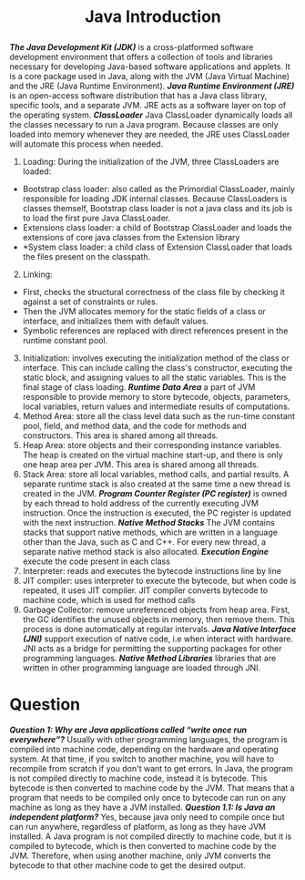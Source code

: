 # <p align="center"> Java Introduction </p> 

***The Java Development Kit (JDK)*** is a cross-platformed software development environment that offers a collection of tools and libraries necessary for developing Java-based software applications and applets. It is a core package used in Java, along with the JVM (Java Virtual Machine) and the JRE (Java Runtime Environment). 
***Java Runtime Environment (JRE)*** is an open-access software distribution that has a Java class library, specific tools, and a separate JVM. JRE acts as a software layer on top of the operating system.
***ClassLoader*** Java ClassLoader dynamically loads all the classes necessary to run a Java program. Because classes are only loaded into memory whenever they are needed, the JRE uses ClassLoader will automate this process when needed. 
1.	Loading: During the initialization of the JVM, three ClassLoaders are loaded:
* Bootstrap class loader: also called as the Primordial ClassLoader, mainly responsible for loading JDK internal classes. Because ClassLoaders is classes themself, Bootstrap class loader is not a java class and its job is to load the first pure Java ClassLoader.
* Extensions class loader: a child of Bootstrap ClassLoader and loads the extensions of core java classes from the Extension library
* *System class loader: a child class of Extension ClassLoader that loads the files present on the classpath.
2.	Linking: 
* First, checks the structural correctness of the class file by checking it against a set of constraints or rules.
* Then the JVM allocates memory for the static fields of a class or interface, and initializes them with default values.
* Symbolic references are replaced with direct references present in the runtime constant pool.
3.	Initialization: involves executing the initialization method of the class or interface. This can include calling the class's constructor, executing the static block, and assigning values to all the static variables. This is the final stage of class loading.
***Runtime Data Area*** a part of JVM responsible to provide memory to store bytecode, objects, parameters, local variables, return values and intermediate results of computations.
1.	Method Area: store all the class level data such as the run-time constant pool, field, and method data, and the code for methods and constructors. This area is shared among all threads.
2.	Heap Area: store objects and their corresponding instance variables. The heap is created on the virtual machine start-up, and there is only one heap area per JVM. This area is shared among all threads.
3.	Stack Area: store all local variables, method calls, and partial results. A separate runtime stack is also created at the same time a new thread is created in the JVM.
***Program Counter Register (PC register)*** is owned by each thread to hold address of the currently executing JVM instruction. Once the instruction is executed, the PC register is updated with the next instruction.
***Native Method Stacks*** The JVM contains stacks that support native methods, which are written in a language other than the Java, such as C and C++. For every new thread, a separate native method stack is also allocated.
***Execution Engine*** execute the code present in each class
1.	Interpreter: reads and executes the bytecode instructions line by line
2.	JIT compiler: uses interpreter to execute the bytecode, but when code is repeated, it uses JIT compiler. JIT compiler converts bytecode to machine code, which is used for method calls
3.	Garbage Collector: remove unreferenced objects from heap area. First, the GC identifies the unused objects in memory, then remove them. This process is done automatically at regular intervals.
***Java Native Interface (JNI)*** support execution of native code, i.e when interact with hardware. JNI acts as a bridge for permitting the supporting packages for other programming languages.
***Native Method Libraries*** libraries that are written in other programming language are loaded through JNI.

# Question
***Question 1: Why are Java applications called “write once run everywhere”?***
Usually with other programming languages, the program is compiled into machine code, depending on the hardware and operating system. At that time, if you switch to another machine, you will have to recompile from scratch if you don't want to get errors.
In Java, the program is not compiled directly to machine code, instead it is bytecode. This bytecode is then converted to machine code by the JVM. That means that a program that needs to be compiled only once to bytecode can run on any machine as long as they have a JVM installed.
***Question 1.1: Is Java an independent platform?***
Yes, because java only need to compile once but can run anywhere, regardless of platform, as long as they have JVM installed. A Java program is not compiled directly to machine code, but it is compiled to bytecode, which is then converted to machine code by the JVM. Therefore, when using another machine, only JVM converts the bytecode to that other machine code to get the desired output.
